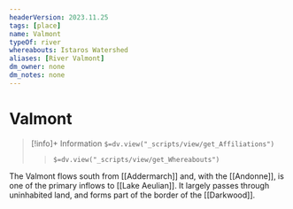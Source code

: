 ```yaml
---
headerVersion: 2023.11.25
tags: [place]
name: Valmont
typeOf: river
whereabouts: Istaros Watershed
aliases: [River Valmont]
dm_owner: none
dm_notes: none
---
```

# Valmont
>[!info]+ Information
> `$=dv.view("_scripts/view/get_Affiliations")`
>> `$=dv.view("_scripts/view/get_Whereabouts")`

The Valmont flows south from [[Addermarch]] and, with the [[Andonne]], is one of the primary inflows to [[Lake Aeulian]]. It largely passes through uninhabited land, and forms part of the border of the [[Darkwood]].